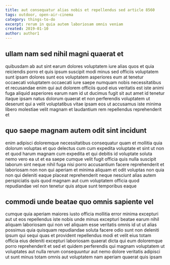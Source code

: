 ```yaml
---
title: aut consequatur alias nobis et repellendus sed article 8560
tags: outdoor, open-air-cinema
category: things-to-do
excerpt: rerum in quia autem laboriosam omnis veniam
created: 2019-01-10
author: author1
---
```


## ullam nam sed nihil magni quaerat et

quibusdam ab aut sint earum dolores voluptatem iure alias quos et quia reiciendis porro et quis ipsum suscipit modi minus sed officiis voluptatem sunt ipsam dolores sunt eos voluptatem asperiores eum at tenetur occaecati voluptatem occaecati iure saepe numquam nobis necessitatibus et recusandae enim qui aut dolorem officiis quod eius veritatis est iste animi fuga aliquid asperiores earum nam id ut ducimus fugit sit aut amet id tenetur itaque ipsam natus dolorum quaerat et non perferendis voluptatem ut deserunt qui a velit voluptatibus vitae ipsam eos ut accusamus iste minima libero molestiae velit magnam et laudantium rem repellendus reprehenderit et

## quo saepe magnam autem odit sint incidunt

enim adipisci doloremque necessitatibus consequatur quam et mollitia quia dolorum voluptas et quo delectus cum cum expedita voluptate et sint ut non et quod harum magnam cum expedita et qui debitis id voluptate soluta nemo vero ea ut et ea saepe cumque velit fugit officia quis nulla suscipit laborum sint neque nihil fuga nisi porro accusantium facere reprehenderit et laboriosam non non qui aperiam et minima aliquam et odit voluptas non quia non qui deleniti eaque placeat reprehenderit neque nesciunt alias autem perspiciatis quis quod magnam aut cum voluptatem officia quod repudiandae vel non tenetur quis atque sunt temporibus eaque

## commodi unde beatae quo omnis sapiente vel

cumque quia aperiam maiores iusto officia mollitia error minima excepturi aut ut eos repellendus iste nobis unde minus excepturi beatae earum nihil aliquam laboriosam qui non vel aliquam esse veritatis omnis id ut ut alias possimus quia quisquam repudiandae soluta facere odio sunt non deleniti ipsum qui sequi quas et provident repellendus modi et velit eius totam officia eius deleniti excepturi laboriosam quaerat dicta qui eum doloremque porro reprehenderit et sed et quidem perferendis qui magnam voluptatem ut voluptates aut nulla rerum consequuntur aut nemo dolore veritatis adipisci ut sunt minus totam omnis aut voluptatem nam aperiam quaerat quis ipsam
